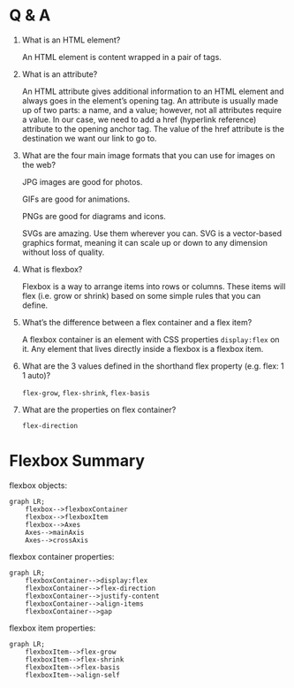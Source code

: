 # Q & A
1. What is an HTML element?
  
    An HTML element is content wrapped in a pair of tags.

2. What is an attribute?
  
    An HTML attribute gives additional information to an HTML element and always goes in the element’s opening tag. An attribute is usually made up of two parts: a name, and a value; however, not all attributes require a value. In our case, we need to add a href (hyperlink reference) attribute to the opening anchor tag. The value of the href attribute is the destination we want our link to go to.

3. What are the four main image formats that you can use for images on the web?

    JPG images are good for photos.

    GIFs are good for animations.

    PNGs are good for diagrams and icons.

    SVGs are amazing. Use them wherever you can. SVG is a vector-based graphics format, meaning it can scale up or down to any dimension without loss of quality. 

4. What is flexbox?

    Flexbox is a way to arrange items into rows or columns. These items will flex (i.e. grow or shrink) based on some simple rules that you can define.

5. What’s the difference between a flex container and a flex item?

    A flexbox container is an element with CSS properties `display:flex` on it. Any element that lives directly inside a flexbox is a flexbox item.

6. What are the 3 values defined in the shorthand flex property (e.g. flex: 1 1 auto)?

    `flex-grow`, `flex-shrink`, `flex-basis`

7. What are the properties on flex container?

    `flex-direction`

# Flexbox Summary

flexbox objects:

```mermaid
graph LR;
    flexbox-->flexboxContainer
    flexbox-->flexboxItem
    flexbox-->Axes
    Axes-->mainAxis
    Axes-->crossAxis
```
flexbox container properties:
```mermaid
graph LR;
    flexboxContainer-->display:flex
    flexboxContainer-->flex-direction
    flexboxContainer-->justify-content
    flexboxContainer-->align-items
    flexboxContainer-->gap
```
flexbox item properties:
```mermaid
graph LR;
    flexboxItem-->flex-grow
    flexboxItem-->flex-shrink
    flexboxItem-->flex-basis
    flexboxItem-->align-self
```
